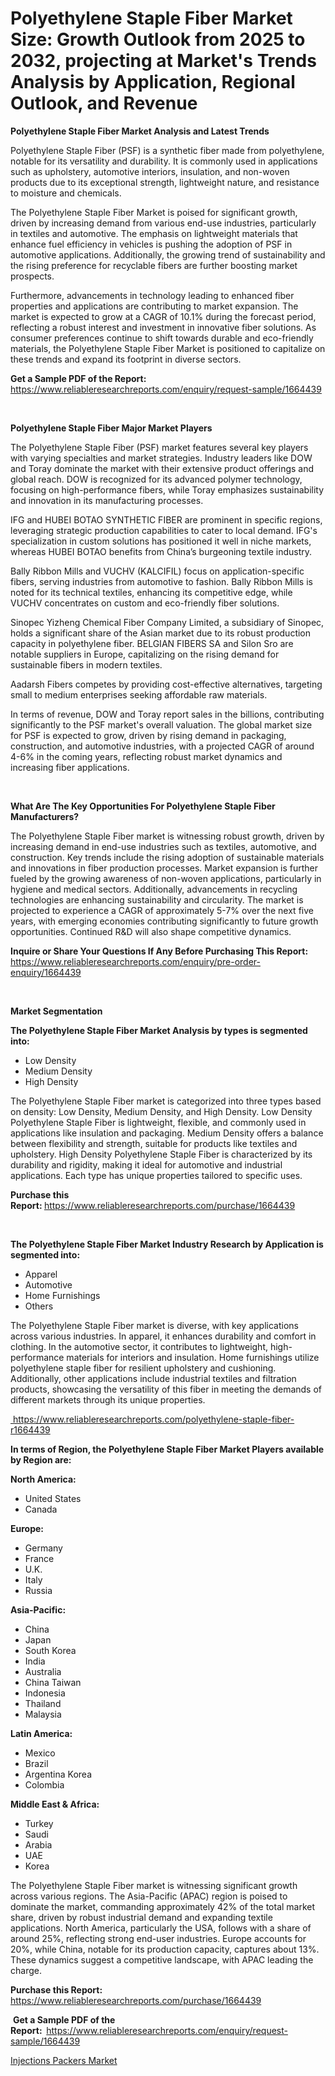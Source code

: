 <p><h1>Polyethylene Staple Fiber Market Size: Growth Outlook from 2025 to 2032, projecting at Market's Trends Analysis by Application, Regional Outlook, and Revenue</h1></p><p><strong>Polyethylene Staple Fiber Market Analysis and Latest Trends</strong></p>
<p><p>Polyethylene Staple Fiber (PSF) is a synthetic fiber made from polyethylene, notable for its versatility and durability. It is commonly used in applications such as upholstery, automotive interiors, insulation, and non-woven products due to its exceptional strength, lightweight nature, and resistance to moisture and chemicals. </p><p>The Polyethylene Staple Fiber Market is poised for significant growth, driven by increasing demand from various end-use industries, particularly in textiles and automotive. The emphasis on lightweight materials that enhance fuel efficiency in vehicles is pushing the adoption of PSF in automotive applications. Additionally, the growing trend of sustainability and the rising preference for recyclable fibers are further boosting market prospects.</p><p>Furthermore, advancements in technology leading to enhanced fiber properties and applications are contributing to market expansion. The market is expected to grow at a CAGR of 10.1% during the forecast period, reflecting a robust interest and investment in innovative fiber solutions. As consumer preferences continue to shift towards durable and eco-friendly materials, the Polyethylene Staple Fiber Market is positioned to capitalize on these trends and expand its footprint in diverse sectors.</p></p>
<p><strong>Get a Sample PDF of the Report:&nbsp;</strong> <a href="https://www.reliableresearchreports.com/enquiry/request-sample/1664439?utm_campaign=3430&utm_medium=2&utm_source=Github&utm_content=ia&utm_term=23032025&utm_id=polyethylene-staple-fiber">https://www.reliableresearchreports.com/enquiry/request-sample/1664439</a></p>
<p>&nbsp;</p>
<p><strong>Polyethylene Staple Fiber Major Market Players</strong></p>
<p><p>The Polyethylene Staple Fiber (PSF) market features several key players with varying specialties and market strategies. Industry leaders like DOW and Toray dominate the market with their extensive product offerings and global reach. DOW is recognized for its advanced polymer technology, focusing on high-performance fibers, while Toray emphasizes sustainability and innovation in its manufacturing processes.</p><p>IFG and HUBEI BOTAO SYNTHETIC FIBER are prominent in specific regions, leveraging strategic production capabilities to cater to local demand. IFG's specialization in custom solutions has positioned it well in niche markets, whereas HUBEI BOTAO benefits from China’s burgeoning textile industry.</p><p>Bally Ribbon Mills and VUCHV (KALCIFIL) focus on application-specific fibers, serving industries from automotive to fashion. Bally Ribbon Mills is noted for its technical textiles, enhancing its competitive edge, while VUCHV concentrates on custom and eco-friendly fiber solutions.</p><p>Sinopec Yizheng Chemical Fiber Company Limited, a subsidiary of Sinopec, holds a significant share of the Asian market due to its robust production capacity in polyethylene fiber. BELGIAN FIBERS SA and Silon Sro are notable suppliers in Europe, capitalizing on the rising demand for sustainable fibers in modern textiles.</p><p>Aadarsh Fibers competes by providing cost-effective alternatives, targeting small to medium enterprises seeking affordable raw materials.</p><p>In terms of revenue, DOW and Toray report sales in the billions, contributing significantly to the PSF market's overall valuation. The global market size for PSF is expected to grow, driven by rising demand in packaging, construction, and automotive industries, with a projected CAGR of around 4-6% in the coming years, reflecting robust market dynamics and increasing fiber applications.</p></p>
<p>&nbsp;</p>
<p><strong>What Are The Key Opportunities For Polyethylene Staple Fiber Manufacturers?</strong></p>
<p><p>The Polyethylene Staple Fiber market is witnessing robust growth, driven by increasing demand in end-use industries such as textiles, automotive, and construction. Key trends include the rising adoption of sustainable materials and innovations in fiber production processes. Market expansion is further fueled by the growing awareness of non-woven applications, particularly in hygiene and medical sectors. Additionally, advancements in recycling technologies are enhancing sustainability and circularity. The market is projected to experience a CAGR of approximately 5-7% over the next five years, with emerging economies contributing significantly to future growth opportunities. Continued R&D will also shape competitive dynamics.</p></p>
<p><strong>Inquire or Share Your Questions If Any Before Purchasing This Report:</strong> <a href="https://www.reliableresearchreports.com/enquiry/pre-order-enquiry/1664439?utm_campaign=3430&utm_medium=2&utm_source=Github&utm_content=ia&utm_term=23032025&utm_id=polyethylene-staple-fiber">https://www.reliableresearchreports.com/enquiry/pre-order-enquiry/1664439</a></p>
<p>&nbsp;</p>
<p><strong>Market Segmentation</strong></p>
<p><strong>The Polyethylene Staple Fiber Market Analysis by types is segmented into:</strong></p>
<p><ul><li>Low Density</li><li>Medium Density</li><li>High Density</li></ul></p>
<p><p>The Polyethylene Staple Fiber market is categorized into three types based on density: Low Density, Medium Density, and High Density. Low Density Polyethylene Staple Fiber is lightweight, flexible, and commonly used in applications like insulation and packaging. Medium Density offers a balance between flexibility and strength, suitable for products like textiles and upholstery. High Density Polyethylene Staple Fiber is characterized by its durability and rigidity, making it ideal for automotive and industrial applications. Each type has unique properties tailored to specific uses.</p></p>
<p><strong>Purchase this Report:&nbsp;</strong><a href="https://www.reliableresearchreports.com/purchase/1664439?utm_campaign=3430&utm_medium=2&utm_source=Github&utm_content=ia&utm_term=23032025&utm_id=polyethylene-staple-fiber">https://www.reliableresearchreports.com/purchase/1664439</a></p>
<p>&nbsp;</p>
<p><strong>The Polyethylene Staple Fiber Market Industry Research by Application is segmented into:</strong></p>
<p><ul><li>Apparel</li><li>Automotive</li><li>Home Furnishings</li><li>Others</li></ul></p>
<p><p>The Polyethylene Staple Fiber market is diverse, with key applications across various industries. In apparel, it enhances durability and comfort in clothing. In the automotive sector, it contributes to lightweight, high-performance materials for interiors and insulation. Home furnishings utilize polyethylene staple fiber for resilient upholstery and cushioning. Additionally, other applications include industrial textiles and filtration products, showcasing the versatility of this fiber in meeting the demands of different markets through its unique properties.</p></p>
<p><a href="https://www.reliableresearchreports.com/polyethylene-staple-fiber-r1664439?utm_campaign=3430&utm_medium=2&utm_source=Github&utm_content=ia&utm_term=23032025&utm_id=polyethylene-staple-fiber">&nbsp;https://www.reliableresearchreports.com/polyethylene-staple-fiber-r1664439</a></p>
<p><strong>In terms of Region, the Polyethylene Staple Fiber Market Players available by Region are:</strong></p>
<p>
    <p> <strong> North America: </strong>
        <ul>
            <li>United States</li>
            <li>Canada</li>
        </ul>
        </p> 
    <p> <strong> Europe: </strong>
        <ul>
            <li>Germany</li>
            <li>France</li>
            <li>U.K.</li>
            <li>Italy</li>
            <li>Russia</li>
        </ul>
        </p> 
    <p> <strong> Asia-Pacific: </strong>
        <ul>
            <li>China</li>
            <li>Japan</li>
            <li>South Korea</li>
            <li>India</li>
            <li>Australia</li>
            <li>China Taiwan</li>
            <li>Indonesia</li>
            <li>Thailand</li>
            <li>Malaysia</li>
        </ul>
        </p> 
    <p> <strong> Latin America: </strong>
        <ul>
            <li>Mexico</li>
            <li>Brazil</li>
            <li>Argentina Korea</li>
            <li>Colombia</li>
        </ul>
        </p> 
    <p> <strong> Middle East & Africa: </strong>
        <ul>
            <li>Turkey</li>
            <li>Saudi</li>
            <li>Arabia</li>
            <li>UAE</li>
            <li>Korea</li>
        </ul>
    </p>
    </p>
<p><p>The Polyethylene Staple Fiber market is witnessing significant growth across various regions. The Asia-Pacific (APAC) region is poised to dominate the market, commanding approximately 42% of the total market share, driven by robust industrial demand and expanding textile applications. North America, particularly the USA, follows with a share of around 25%, reflecting strong end-user industries. Europe accounts for 20%, while China, notable for its production capacity, captures about 13%. These dynamics suggest a competitive landscape, with APAC leading the charge.</p></p>
<p><strong>Purchase this Report: </strong><a href="https://www.reliableresearchreports.com/purchase/1664439?utm_campaign=3430&utm_medium=2&utm_source=Github&utm_content=ia&utm_term=23032025&utm_id=polyethylene-staple-fiber">https://www.reliableresearchreports.com/purchase/1664439</a></p>
<p>&nbsp;<strong>Get a Sample PDF of the Report:&nbsp;&nbsp;</strong><a href="https://www.reliableresearchreports.com/enquiry/request-sample/1664439?utm_campaign=3430&utm_medium=2&utm_source=Github&utm_content=ia&utm_term=23032025&utm_id=polyethylene-staple-fiber">https://www.reliableresearchreports.com/enquiry/request-sample/1664439</a></p>
<p><strong></strong></p>
<p><p><a href="https://github.com/signallaikun/Market-Research-Report-List-1/blob/main/injections-packers-market.md?utm_campaign=3430&utm_medium=2&utm_source=Github&utm_content=ia&utm_term=23032025&utm_id=polyethylene-staple-fiber">Injections Packers Market</a></p></p>